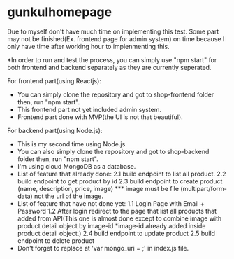 # gunkulhomepage

Due to myself don't have much time on implementing this test. Some part may not be finished(Ex. frontend page for admin system) on time because I only have time after working hour to implenmenting this.

*In order to run and test the process, you can simply use "npm start" for both frontend and backend separately as they are currently seperated.

For frontend part(using Reactjs):
  - You can simply clone the repository and got to shop-frontend folder then, run "npm start".
  - This frontend part not yet included admin system.
  - Frontend part done with MVP(the UI is not that beautiful).
  
For backend part(using Node.js):
  - This is my second time using Node.js.
  - You can also simply clone the repository and got to shop-backend folder then, run "npm start".
  - I'm using cloud MongoDB as a database.
  - List of feature that already done:
      2.1 build endpoint to list all product.
      2.2 build endpoint to get product by id
      2.3 build endpoint to create product (name, description, price, image) *** image must be file (multipart/form-data) not the url of the image.
  - List of feature that have not done yet:
     1.1 Login Page with Email + Password
     1.2 After login redirect to the page that list all products that added from API(This one is almost done except to combine image with product detail object by image-id *image-id already added inside product detail object.)
     2.4 build endpoint to update product
     2.5 build endpoint to delete product
  - Don't forget to replace <REPLACEME> at 'var mongo_uri = <REPLACEME>;' in index.js file.
